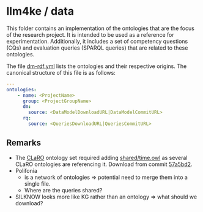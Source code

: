 # llm4ke / data

This folder contains an implementation of the ontologies that are the focus of the research project.
It is intended to be used as a reference for experimentation.
Additionally, it includes a set of competency questions (CQs) and evaluation queries (SPARQL queries) that are related to these ontologies.

The file [dm-rdf.yml](dm-rdf.yml) lists the ontologies and their respective origins.
The canonical structure of this file is as follows:

```yaml
---
ontologies:
    - name: <ProjectName>
      group: <ProjectGroupName>
      dm:
        source: <DataModelDownloadURL|DataModelCommitURL>
      rq:
        source: <QueriesDownloadURL|QueriesCommitURL>
```

## Remarks

- The [CLaRO](https://github.com/mkeet/CLaRO) ontology set required adding [shared/time.owl](shared%2Ftime.owl) as several CLaRO ontologies are referencing it. Download from commit [57a5bd2](https://github.com/CQ2SPARQLOWL/Dataset/commit/57a5bd2ab66c8a40041af6e20cb965bd69766496).
- Polifonia
  - is a network of ontologies => potential need to merge them into a single file.
  - Where are the queries shared?
- SILKNOW looks more like KG rather than an ontology => what should we download? 
